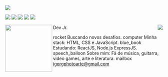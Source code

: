 <!--
**igorgbr/igorgbr** is a ✨ _special_ ✨ repository because its `README.md` (this file) appears on your GitHub profile.

Here are some ideas to get you started:

- 🔭 I’m currently working on ...
- 🌱 I’m currently learning ...
- 👯 I’m looking to collaborate on ...
- 🤔 I’m looking for help with ...
- 💬 Ask me about ...
- 📫 How to reach me: ...
- 😄 Pronouns: ...
- ⚡ Fun fact: ...
-->

<img src="https://github.com/igorgbr/igorgbr/blob/master/anima.gif?raw=true" />

<a href="mailto:igorgphotoarte@gmail.com"><img src="https://img.shields.io/badge/gmail-%23D14836.svg?&style=for-the-badge&logo=gmail&logoColor=white" /></a>
<a href="https://www.linkedin.com/in/igorgiamoniano/" target= "_blank"><img src="https://img.shields.io/badge/linkedin-%230077B5.svg?&style=for-the-badge&logo=linkedin&logoColor=white" /></a>
<a href="http://www.instagram.com/coisa_de_dev"><img src="https://img.shields.io/badge/instagram-%23E4405F.svg?&style=for-the-badge&logo=instagram&logoColor=white"></a>
<a href="https://wa.me/5511959841164"><img src="https://img.shields.io/badge/WHATSAPP-%2325D366.svg?&style=for-the-badge&logo=whatsapp&logoColor=white" /></a>
<img src="https://img.shields.io/badge/Zoom-2D8CFF?logo=zoom&logoColor=white&style=for-the-badge" />

<img  align = left height = "150px" src = "https://github-readme-stats.vercel.app/api/top-langs/?username=igorgbr&theme=darcula&layout=compact"/>
<img  align = right src = "https://github-readme-stats.vercel.app/api?username=igorgbr&theme=darcula&show_icons=true" />

Dev Jr.

rocket Buscando novos desafios.
computer Minha stack: HTML, CSS e JavaScript.
blue_book Estudando: ReactJS, Node.js ExpressJS.
speech_balloon Sobre mim: Fã de música, guitarra, video games, arte e literatura.
mailbox igorgphotoarte@gmail.com


